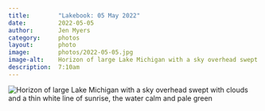 ```yaml
---
title:        "Lakebook: 05 May 2022"
date:         2022-05-05
author:       Jen Myers
category:     photos
layout:       photo
image:        photos/2022-05-05.jpg
image-alt:    Horizon of large Lake Michigan with a sky overhead swept with clouds and a thin white line of sunrise, the water calm and pale green
description:  7:10am
---
```


<div><img alt="Horizon of large Lake Michigan with a sky overhead swept with clouds and a thin white line of sunrise, the water calm and pale green" src="{{ site.baseurl }}/images/photos/2022-05-05.jpg" /></div>
